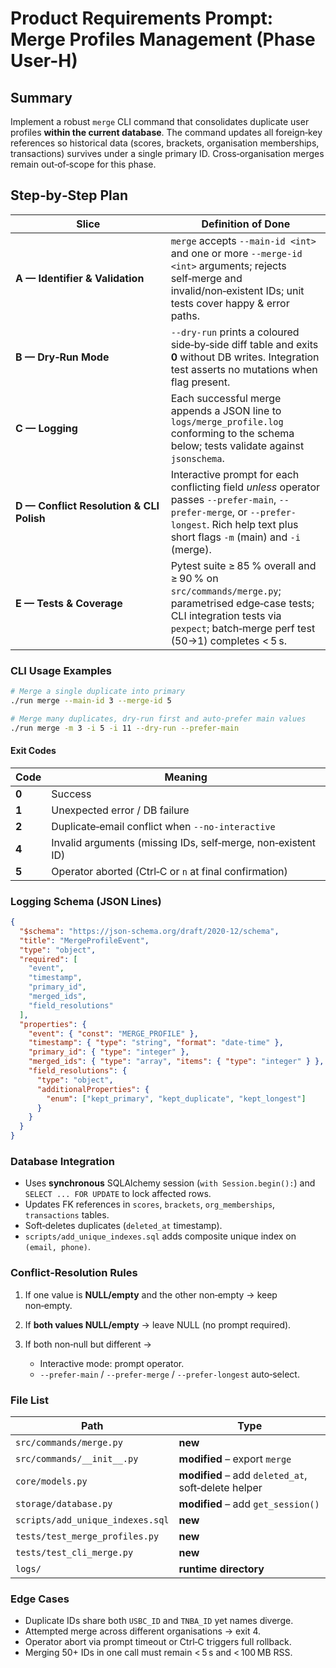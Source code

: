 # Product Requirements Prompt: Merge Profiles Management (Phase User-H)

## Summary

Implement a robust `merge` CLI command that consolidates duplicate user profiles **within the current database**. The command updates all foreign‑key references so historical data (scores, brackets, organisation memberships, transactions) survives under a single primary ID. Cross‑organisation merges remain out‑of‑scope for this phase.

## Step‑by‑Step Plan

| Slice                                    | Definition of Done                                                                                                                                                                             |
| ---------------------------------------- | ---------------------------------------------------------------------------------------------------------------------------------------------------------------------------------------------- |
| **A — Identifier & Validation**          | `merge` accepts `--main-id <int>` and one or more `--merge-id <int>` arguments; rejects self‑merge and invalid/non‑existent IDs; unit tests cover happy & error paths.                         |
| **B — Dry‑Run Mode**                     | `--dry-run` prints a coloured side‑by‑side diff table and exits **0** without DB writes. Integration test asserts no mutations when flag present.                                              |
| **C — Logging**                          | Each successful merge appends a JSON line to `logs/merge_profile.log` conforming to the schema below; tests validate against `jsonschema`.                                                     |
| **D — Conflict Resolution & CLI Polish** | Interactive prompt for each conflicting field _unless_ operator passes `--prefer-main`, `--prefer-merge`, or `--prefer-longest`. Rich help text plus short flags `-m` (main) and `-i` (merge). |
| **E — Tests & Coverage**                 | Pytest suite ≥ 85 % overall and ≥ 90 % on `src/commands/merge.py`; parametrised edge‑case tests; CLI integration tests via `pexpect`; batch‑merge perf test (50→1) completes < 5 s.            |

### CLI Usage Examples

```bash
# Merge a single duplicate into primary
./run merge --main-id 3 --merge-id 5

# Merge many duplicates, dry‑run first and auto‑prefer main values
./run merge -m 3 -i 5 -i 11 --dry-run --prefer-main
```

#### Exit Codes

| Code  | Meaning                                                      |
| ----- | ------------------------------------------------------------ |
| **0** | Success                                                      |
| **1** | Unexpected error / DB failure                                |
| **2** | Duplicate‑email conflict when `--no-interactive`             |
| **4** | Invalid arguments (missing IDs, self‑merge, non‑existent ID) |
| **5** | Operator aborted (Ctrl‑C or `n` at final confirmation)       |

### Logging Schema (JSON Lines)

```json
{
  "$schema": "https://json-schema.org/draft/2020-12/schema",
  "title": "MergeProfileEvent",
  "type": "object",
  "required": [
    "event",
    "timestamp",
    "primary_id",
    "merged_ids",
    "field_resolutions"
  ],
  "properties": {
    "event": { "const": "MERGE_PROFILE" },
    "timestamp": { "type": "string", "format": "date-time" },
    "primary_id": { "type": "integer" },
    "merged_ids": { "type": "array", "items": { "type": "integer" } },
    "field_resolutions": {
      "type": "object",
      "additionalProperties": {
        "enum": ["kept_primary", "kept_duplicate", "kept_longest"]
      }
    }
  }
}
```

### Database Integration

- Uses **synchronous** SQLAlchemy session (`with Session.begin():`) and `SELECT ... FOR UPDATE` to lock affected rows.
- Updates FK references in `scores`, `brackets`, `org_memberships`, `transactions` tables.
- Soft‑deletes duplicates (`deleted_at` timestamp).
- `scripts/add_unique_indexes.sql` adds composite unique index on `(email, phone)`.

### Conflict‑Resolution Rules

1. If one value is **NULL/empty** and the other non‑empty → keep non‑empty.
2. If **both values NULL/empty** → leave NULL (no prompt required).
3. If both non‑null but different →

   - Interactive mode: prompt operator.
   - `--prefer-main` / `--prefer-merge` / `--prefer-longest` auto‑select.

### File List

| Path                             | Type                                                |
| -------------------------------- | --------------------------------------------------- |
| `src/commands/merge.py`          | **new**                                             |
| `src/commands/__init__.py`       | **modified** – export `merge`                       |
| `core/models.py`                 | **modified** – add `deleted_at`, soft‑delete helper |
| `storage/database.py`            | **modified** – add `get_session()`                  |
| `scripts/add_unique_indexes.sql` | **new**                                             |
| `tests/test_merge_profiles.py`   | **new**                                             |
| `tests/test_cli_merge.py`        | **new**                                             |
| `logs/`                          | **runtime directory**                               |

### Edge Cases

- Duplicate IDs share both `USBC_ID` and `TNBA_ID` yet names diverge.
- Attempted merge across different organisations → exit 4.
- Operator abort via prompt timeout or Ctrl‑C triggers full rollback.
- Merging 50+ IDs in one call must remain < 5 s and < 100 MB RSS.
